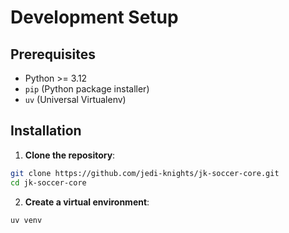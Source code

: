 # Development Setup

## Prerequisites

- Python >= 3.12
- `pip` (Python package installer)
- `uv` (Universal Virtualenv)

## Installation

1. **Clone the repository**:
```bash
git clone https://github.com/jedi-knights/jk-soccer-core.git
cd jk-soccer-core
```

2. **Create a virtual environment**:
```bash
uv venv
```
